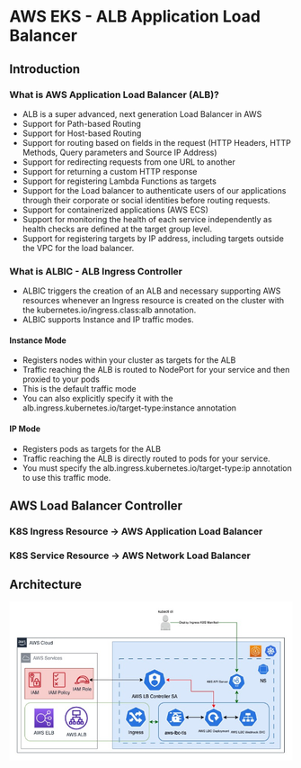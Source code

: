 # AWS EKS - ALB Application Load Balancer

## Introduction 
### What is AWS Application Load Balancer (ALB)?
- ALB is a super advanced, next generation Load Balancer in AWS
- Support for Path-based Routing 
- Support for Host-based Routing
- Support for routing based on fields in the request (HTTP Headers, HTTP Methods, Query parameters and Source IP Address)
- Support for redirecting requests from one URL to another
- Support for returning a custom HTTP response
- Support for registering Lambda Functions as targets
- Support for the Load balancer to authenticate users of our applications through their corporate or social identities before routing requests. 
- Support for containerized applications (AWS ECS)
- Support for monitoring the health of each service independently as health checks are defined at the target group level. 
- Support for registering targets by IP address, including targets outside the VPC for the load balancer. 

### What is ALBIC - ALB Ingress Controller
- ALBIC triggers the creation of an ALB and necessary supporting AWS resources whenever an Ingress resource is created on the cluster with the kubernetes.io/ingress.class:alb annotation.
- ALBIC supports Instance and IP traffic modes.

#### Instance Mode
- Registers nodes within your cluster as targets for the ALB
- Traffic reaching the ALB is routed to NodePort for your service and then proxied to your pods
- This is the default traffic mode
- You can also explicitly specify it with the alb.ingress.kubernetes.io/target-type:instance annotation

#### IP Mode 
- Registers pods as targets for the ALB
- Traffic reaching the ALB is directly routed to pods for your service.
- You must specify the alb.ingress.kubernetes.io/target-type:ip annotation to use this traffic mode.

## AWS Load Balancer Controller
### K8S Ingress Resource &rarr; AWS Application Load Balancer
### K8S Service Resource  &rarr; AWS Network Load Balancer

## Architecture
![alt text](https://github.com/rossenbergvillanuevaramboanga/aws-eks-ALB/blob/main/images/aws-eks-alb.jpg?raw=true)
